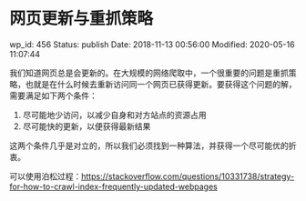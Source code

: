 # 网页更新与重抓策略


wp_id: 456
Status: publish
Date: 2018-11-13 00:56:00
Modified: 2020-05-16 11:07:44


我们知道网页总是会更新的。在大规模的网络爬取中，一个很重要的问题是重抓策略，也就是在什么时候去重新访问同一个网页已获得更新。要获得这个问题的解，需要满足如下两个条件：

1. 尽可能地少访问，以减少自身和对方站点的资源占用
2. 尽可能快的更新，以便获得最新结果

这两个条件几乎是对立的，所以我们必须找到一种算法，并获得一个尽可能优的折衷。

可以使用泊松过程：https://stackoverflow.com/questions/10331738/strategy-for-how-to-crawl-index-frequently-updated-webpages